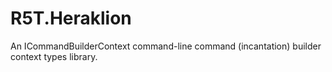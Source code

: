 # R5T.Heraklion
An ICommandBuilderContext command-line command (incantation) builder context types library.
